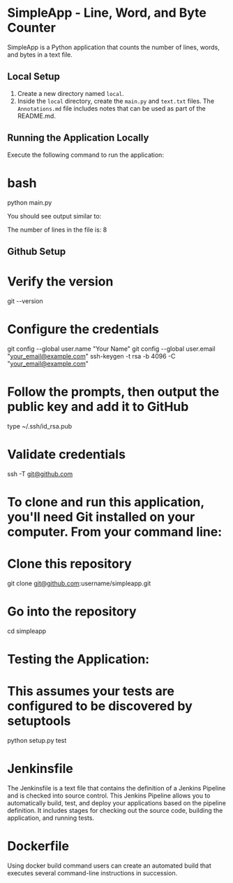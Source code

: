 # SimpleApp - Line, Word, and Byte Counter

SimpleApp is a Python application that counts the number of lines, words, and bytes in a text file.

## Local Setup

1. Create a new directory named `local`.
2. Inside the `local` directory, create the `main.py` and `text.txt` files. The `Annotations.md` file includes notes that can be used as part of the README.md.

## Running the Application Locally

Execute the following command to run the application:

# bash
python main.py

You should see output similar to:

The number of lines in the file is: 8

## Github Setup

# Verify the version

git --version

# Configure the credentials 

git config --global user.name "Your Name"
git config --global user.email "your_email@example.com"
ssh-keygen -t rsa -b 4096 -C "your_email@example.com"
# Follow the prompts, then output the public key and add it to GitHub
type ~/.ssh/id_rsa.pub

# Validate credentials

ssh -T git@github.com


# To clone and run this application, you'll need Git installed on your computer. From your command line:

# Clone this repository

git clone git@github.com:username/simpleapp.git

# Go into the repository
cd simpleapp

# Testing the Application:
# This assumes your tests are configured to be discovered by setuptools
python setup.py test

# Jenkinsfile
The Jenkinsfile is a text file that contains the definition of a Jenkins Pipeline and is checked into source control. This Jenkins Pipeline allows you to automatically build, test, and deploy your applications based on the pipeline definition. It includes stages for checking out the source code, building the application, and running tests.

# Dockerfile
Using docker build command users can create an automated build that executes several command-line instructions in succession.